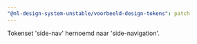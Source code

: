 ```yaml
---
"@nl-design-system-unstable/voorbeeld-design-tokens": patch
---
```


Tokenset 'side-nav' hernoemd naar 'side-navigation'.

